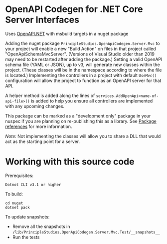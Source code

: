 # OpenAPI Codegen for .NET Core Server Interfaces

Uses [OpenAPI.NET][1] with msbuild targets in a nuget package

Adding the nuget package `PrincipleStudios.OpenApiCodegen.Server.Mvc` to your
project will enable a new "Build Action" on files in that project called
"OpenApiSchemaMvcServer". (Versions of Visual Studio older than 2019 may need to be
restarted after adding the package.) Setting a valid OpenAPI schema file (YAML
or JSON), up to v3, will generate new classes within the project. (These classes
will be in the namespace according to where the file is located.) Implementing
the controllers in a project with default `UseMvc()` configuration will allow
the project to function as an OpenAPI server for that API.

A helper method is added along the lines of
`services.AddOpenApi<name-of-api-file>()` is added to help you ensure all
controllers are implemented with any upcoming changes.

This package can be marked as a "development only" package in your nuspec if you
are planning on re-publishing this as a library. See [Package references][2] for
more information.

_Note:_ Not implementing the classes will allow you to share a DLL that would
act as the starting point for a server.

# Working with this source code

Prerequisites:

    Dotnot CLI v3.1 or higher

To build:

    cd nuget
    dotnet pack

To update snapshots:

* Remove all the snapshots in `/lib/PrincipleStudios.OpenApiCodegen.Server.Mvc.Test/__snapshots__`
* Run the tests

[1]: https://github.com/microsoft/OpenAPI.NET
[2]: https://docs.microsoft.com/en-us/nuget/consume-packages/package-references-in-project-files